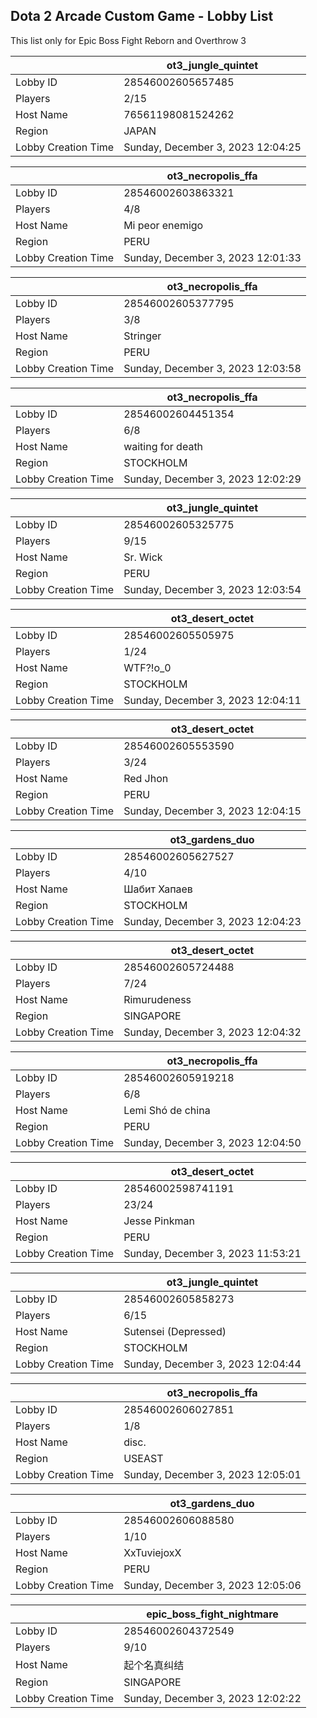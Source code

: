 ## Dota 2 Arcade Custom Game - Lobby List

This list only for Epic Boss Fight Reborn and Overthrow 3

|  | ot3_jungle_quintet |
| ------ | ------ |
| Lobby ID | 28546002605657485 |
| Players | 2/15 |
| Host Name | 76561198081524262 |
| Region | JAPAN |
| Lobby Creation Time | Sunday, December 3, 2023 12:04:25 |


|  | ot3_necropolis_ffa |
| ------ | ------ |
| Lobby ID | 28546002603863321 |
| Players | 4/8 |
| Host Name | Mi peor enemigo |
| Region | PERU |
| Lobby Creation Time | Sunday, December 3, 2023 12:01:33 |


|  | ot3_necropolis_ffa |
| ------ | ------ |
| Lobby ID | 28546002605377795 |
| Players | 3/8 |
| Host Name | Stringer |
| Region | PERU |
| Lobby Creation Time | Sunday, December 3, 2023 12:03:58 |


|  | ot3_necropolis_ffa |
| ------ | ------ |
| Lobby ID | 28546002604451354 |
| Players | 6/8 |
| Host Name | waiting for death |
| Region | STOCKHOLM |
| Lobby Creation Time | Sunday, December 3, 2023 12:02:29 |


|  | ot3_jungle_quintet |
| ------ | ------ |
| Lobby ID | 28546002605325775 |
| Players | 9/15 |
| Host Name | Sr. Wick |
| Region | PERU |
| Lobby Creation Time | Sunday, December 3, 2023 12:03:54 |


|  | ot3_desert_octet |
| ------ | ------ |
| Lobby ID | 28546002605505975 |
| Players | 1/24 |
| Host Name | WTF?!о_0 |
| Region | STOCKHOLM |
| Lobby Creation Time | Sunday, December 3, 2023 12:04:11 |


|  | ot3_desert_octet |
| ------ | ------ |
| Lobby ID | 28546002605553590 |
| Players | 3/24 |
| Host Name | Red Jhon |
| Region | PERU |
| Lobby Creation Time | Sunday, December 3, 2023 12:04:15 |


|  | ot3_gardens_duo |
| ------ | ------ |
| Lobby ID | 28546002605627527 |
| Players | 4/10 |
| Host Name | Шабит Хапаев |
| Region | STOCKHOLM |
| Lobby Creation Time | Sunday, December 3, 2023 12:04:23 |


|  | ot3_desert_octet |
| ------ | ------ |
| Lobby ID | 28546002605724488 |
| Players | 7/24 |
| Host Name | Rimurudeness |
| Region | SINGAPORE |
| Lobby Creation Time | Sunday, December 3, 2023 12:04:32 |


|  | ot3_necropolis_ffa |
| ------ | ------ |
| Lobby ID | 28546002605919218 |
| Players | 6/8 |
| Host Name | Lemi Shó de china |
| Region | PERU |
| Lobby Creation Time | Sunday, December 3, 2023 12:04:50 |


|  | ot3_desert_octet |
| ------ | ------ |
| Lobby ID | 28546002598741191 |
| Players | 23/24 |
| Host Name | Jesse Pinkman |
| Region | PERU |
| Lobby Creation Time | Sunday, December 3, 2023 11:53:21 |


|  | ot3_jungle_quintet |
| ------ | ------ |
| Lobby ID | 28546002605858273 |
| Players | 6/15 |
| Host Name | Sutensei (Depressed) |
| Region | STOCKHOLM |
| Lobby Creation Time | Sunday, December 3, 2023 12:04:44 |


|  | ot3_necropolis_ffa |
| ------ | ------ |
| Lobby ID | 28546002606027851 |
| Players | 1/8 |
| Host Name | disc. |
| Region | USEAST |
| Lobby Creation Time | Sunday, December 3, 2023 12:05:01 |


|  | ot3_gardens_duo |
| ------ | ------ |
| Lobby ID | 28546002606088580 |
| Players | 1/10 |
| Host Name | XxTuviejoxX |
| Region | PERU |
| Lobby Creation Time | Sunday, December 3, 2023 12:05:06 |


|  | epic_boss_fight_nightmare |
| ------ | ------ |
| Lobby ID | 28546002604372549 |
| Players | 9/10 |
| Host Name | 起个名真纠结 |
| Region | SINGAPORE |
| Lobby Creation Time | Sunday, December 3, 2023 12:02:22 |


